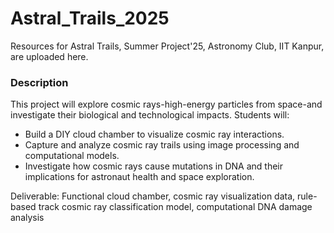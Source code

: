 # Astral_Trails_2025
Resources for Astral Trails, Summer Project'25, Astronomy Club, IIT Kanpur, are uploaded here.

### Description
This project will explore cosmic rays-high-energy particles from space-and investigate their biological and technological impacts. Students will:
- Build a DIY cloud chamber to visualize cosmic ray interactions.
- Capture and analyze cosmic ray trails using image processing and computational models.
- Investigate how cosmic rays cause mutations in DNA and their implications for astronaut health and space exploration.

Deliverable:
Functional cloud chamber, cosmic ray visualization data, rule-based track cosmic ray classification model, computational DNA damage analysis
